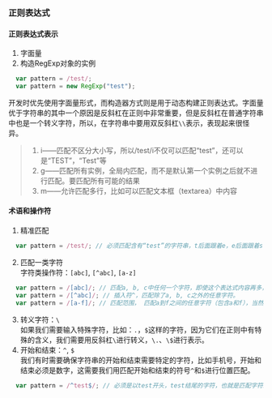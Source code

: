 ### 正则表达式
#### 正则表达式表示
1. 字面量
2. 构造RegExp对象的实例
```js
  var pattern = /test/;
  var pattern = new RegExp("test");
```

开发时优先使用字面量形式，而构造器方式则是用于动态构建正则表达式。字面量优于字符串的其中一个原因是反斜杠在正则中非常重要，但是反斜杠在普通字符串中也是一个转义字符，所以，在字符串中要用双反斜杠`\\`表示，表现起来很怪异。
> 1. i——匹配不区分大小写，所以/test/i不仅可以匹配“test”，还可以是“TEST”，“Test”等
> 2. g——匹配所有实例，全局内匹配，而不是默认第一个实例之后就不进行匹配。要匹配所有可能的结果
> 3. m——允许匹配多行，比如可以匹配文本框（textarea）中内容

#### 术语和操作符
1. 精准匹配
```js
  var pattern = /test/; // 必须匹配含有“test”的字符串，t后面跟着e，e后面跟着s，s后面跟着t
```
2. 匹配一类字符  
字符类操作符：`[abc]`, `[^abc]`, `[a-z]`
```js
  var pattern = /[abc]/; // 匹配a, b, c中任何一个字符，即使这个表达式内容再多，也只能匹配其中一个！
  var pattern = /[^abc]/; // 插入符^，匹配除了a, b, c之外的任意字符。
  var pattern = /[a-f]/; // 匹配范围， 匹配a到f之间的任意字符（包含a和f），当然我们可以写成[abcdef]，但是上述写法更简便，更清晰
```
3. 转义字符：`\`  
如果我们需要输入特殊字符，比如：`.`，`$`这样的字符，因为它们在正则中有特殊的含义，我们需要用反斜杠`\`进行转义，`\.`、`\$`进行表示。
4. 开始和结束：`^`, `$`  
我们有时需要确保字符串的开始和结束需要特定的字符，比如手机号，开始和结束必须是数字，这需要我们用匹配开始和结束的符号`^`和`$`进行位置匹配。
```js
  var pattern = /^test$/; // 必须是以test开头，test结尾的字符，也就是匹配字符必须是test
```
